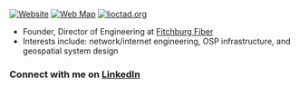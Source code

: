 [![Website](https://img.shields.io/badge/WEBSITE-DE.TEL-brightgreen?style=for-the-badge)][website]
[![Web Map](https://img.shields.io/badge/BROWSE-MAPS-brightgreen?style=for-the-badge)](https://dchr.host/map)
[![lioctad.org](https://img.shields.io/badge/PLAY-OCTAD-brightgreen?style=for-the-badge)](https://lioctad.org)

- Founder, Director of Engineering at [Fitchburg Fiber](https://fbfiber.net)
- Interests include: network/internet engineering, OSP infrastructure, and geospatial system design

### Connect with me on [LinkedIn][linkedin]  

[website]: https://de.tel
[linkedin]: https://www.linkedin.com/in/dchr
